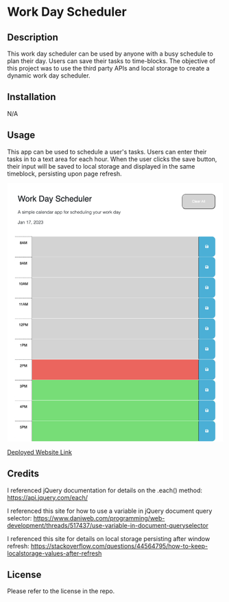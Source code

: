 # Work Day Scheduler

## Description

This work day scheduler can be used by anyone with a busy schedule to plan their day. 
Users can save their tasks to time-blocks. 
The objective of this project was to use the third party APIs and local storage to create a dynamic work day scheduler.

## Installation

N/A

## Usage

This app can be used to schedule a user's tasks. 
Users can enter their tasks in to a text area for each hour. 
When the user clicks the save button, their input will be saved to local storage and displayed in the same timeblock, persisting upon page refresh.  

![Website Screenshot](./assets/screenshot.png)

[Deployed Website Link](https://ameliabigler.github.io/reasonable-crustacean/)

## Credits

I referenced jQuery documentation for details on the .each() method:
https://api.jquery.com/each/


I referenced this site for how to use a variable in jQuery document query selector:
https://www.daniweb.com/programming/web-development/threads/517437/use-variable-in-document-queryselector

I referenced this site for details on local storage persisting after window refresh:
https://stackoverflow.com/questions/44564795/how-to-keep-localstorage-values-after-refresh

## License

Please refer to the license in the repo.